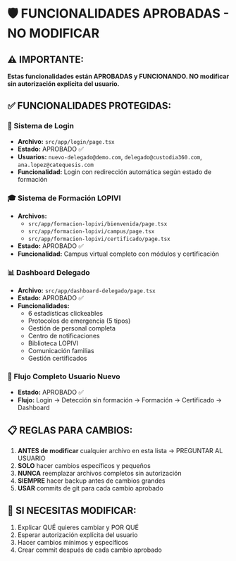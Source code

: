 # 🛡️ FUNCIONALIDADES APROBADAS - NO MODIFICAR

## ⚠️ IMPORTANTE:
**Estas funcionalidades están APROBADAS y FUNCIONANDO. NO modificar sin autorización explícita del usuario.**

## ✅ FUNCIONALIDADES PROTEGIDAS:

### 🔐 Sistema de Login
- **Archivo:** `src/app/login/page.tsx`
- **Estado:** APROBADO ✅
- **Usuarios:** `nuevo-delegado@demo.com`, `delegado@custodia360.com`, `ana.lopez@catequesis.com`
- **Funcionalidad:** Login con redirección automática según estado de formación

### 🎓 Sistema de Formación LOPIVI
- **Archivos:**
  - `src/app/formacion-lopivi/bienvenida/page.tsx`
  - `src/app/formacion-lopivi/campus/page.tsx`
  - `src/app/formacion-lopivi/certificado/page.tsx`
- **Estado:** APROBADO ✅
- **Funcionalidad:** Campus virtual completo con módulos y certificación

### 📊 Dashboard Delegado
- **Archivo:** `src/app/dashboard-delegado/page.tsx`
- **Estado:** APROBADO ✅
- **Funcionalidades:**
  - 6 estadísticas clickeables
  - Protocolos de emergencia (5 tipos)
  - Gestión de personal completa
  - Centro de notificaciones
  - Biblioteca LOPIVI
  - Comunicación familias
  - Gestión certificados

### 🔄 Flujo Completo Usuario Nuevo
- **Estado:** APROBADO ✅
- **Flujo:** Login → Detección sin formación → Formación → Certificado → Dashboard

## 📋 REGLAS PARA CAMBIOS:

1. **ANTES de modificar** cualquier archivo en esta lista → PREGUNTAR AL USUARIO
2. **SOLO** hacer cambios específicos y pequeños
3. **NUNCA** reemplazar archivos completos sin autorización
4. **SIEMPRE** hacer backup antes de cambios grandes
5. **USAR** commits de git para cada cambio aprobado

## 🚨 SI NECESITAS MODIFICAR:
1. Explicar QUÉ quieres cambiar y POR QUÉ
2. Esperar autorización explícita del usuario
3. Hacer cambios mínimos y específicos
4. Crear commit después de cada cambio aprobado
